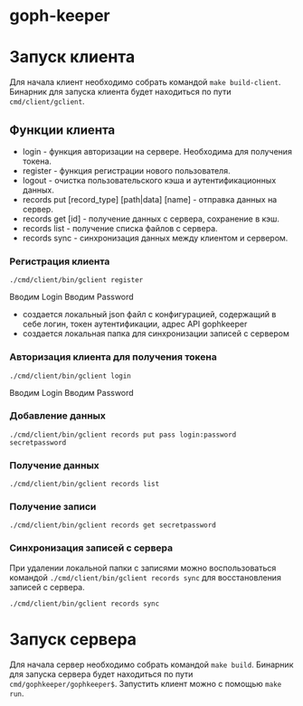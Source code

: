# goph-keeper

# Запуск клиента
Для начала клиент необходимо собрать командой `make build-client`.
Бинарник для запуска клиента будет находиться по пути `cmd/client/gclient`.

## Функции клиента

- login - функция авторизации на сервере. Необходима для получения токена.
- register - функция регистрации нового пользователя.
- logout - очистка пользовательского кэша и аутентификационных данных.
- records put [record_type] [path|data] [name] - отправка данных на сервер.
- records get [id] - получение данных с сервера, сохранение в кэш.
- records list - получение списка файлов с сервера.
- records sync - синхронизация данных между клиентом и сервером.

### Регистрация клиента
```
./cmd/client/bin/gclient register
```
Вводим Login
Вводим Password
- создается локальный json файл с конфигурацией, содержащий в себе логин, токен аутентификации, адрес API gophkeeper
- создается локальная папка для синхронизации записей с сервером

### Авторизация клиента для получения токена
```
./cmd/client/bin/gclient login
```
Вводим Login
Вводим Password

### Добавление данных
```
./cmd/client/bin/gclient records put pass login:password secretpassword
```

### Получение данных
```
./cmd/client/bin/gclient records list
```

### Получение записи
```
./cmd/client/bin/gclient records get secretpassword
```

### Синхронизация записей с сервера
При удалении локальной папки с записями можно воспользоваться командой `./cmd/client/bin/gclient records sync`
для восстановления записей с сервера.
```
./cmd/client/bin/gclient records sync
```

# Запуск сервера
Для начала сервер необходимо собрать командой `make build`.
Бинарник для запуска сервера будет находиться по пути `cmd/gophkeeper/gophkeeper$`.
Запустить клиент можно с помощью `make run`.